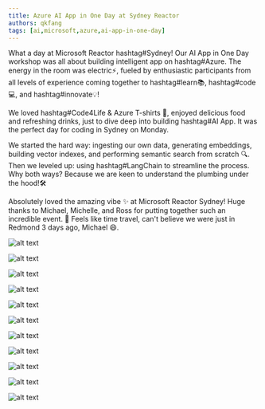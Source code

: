 ```yaml
---
title: Azure AI App in One Day at Sydney Reactor
authors: qkfang
tags: [ai,microsoft,azure,ai-app-in-one-day]
---
```


What a day at Microsoft Reactor hashtag#Sydney! Our AI App in One Day workshop was all about building intelligent app on hashtag#Azure. The energy in the room was electric⚡️, fueled by enthusiastic participants from all levels of experience coming together to hashtag#learn📚, hashtag#code💻, and hashtag#innovate💡!

We loved hashtag#Code4Life & Azure T-shirts 👕, enjoyed delicious food and refreshing drinks, just to dive deep into building hashtag#AI App. It was the perfect day for coding in Sydney on Monday.

We started the hard way: ingesting our own data, generating embeddings, building vector indexes, and performing semantic search from scratch 🔍. Then we leveled up: using hashtag#LangChain to streamline the process. Why both ways? Because we are keen to understand the plumbing under the hood!🛠️

Absolutely loved the amazing vibe ✨ at Microsoft Reactor Sydney! Huge thanks to Michael, Michelle, and Ross for putting together such an incredible event. 🙌 Feels like time travel, can't believe we were just in Redmond 3 days ago, Michael 😄.

![alt text](images\2025-03-31-azure-ai-app-in-one-day-sydney-reactor-1.jpg)

![alt text](images\2025-03-31-azure-ai-app-in-one-day-sydney-reactor-2.jpg)

![alt text](images\2025-03-31-azure-ai-app-in-one-day-sydney-reactor-3.jpg)

![alt text](images\2025-03-31-azure-ai-app-in-one-day-sydney-reactor-4.jpg)

![alt text](images\2025-03-31-azure-ai-app-in-one-day-sydney-reactor-5.jpg)

![alt text](images\2025-03-31-azure-ai-app-in-one-day-sydney-reactor-6.jpg)

![alt text](images\2025-03-31-azure-ai-app-in-one-day-sydney-reactor-7.jpg)

![alt text](images\2025-03-31-azure-ai-app-in-one-day-sydney-reactor-8.jpg)

![alt text](images\2025-03-31-azure-ai-app-in-one-day-sydney-reactor-9.jpg)

![alt text](images\2025-03-31-azure-ai-app-in-one-day-sydney-reactor-10.jpg)

![alt text](images\2025-03-31-azure-ai-app-in-one-day-sydney-reactor-11.jpg)

